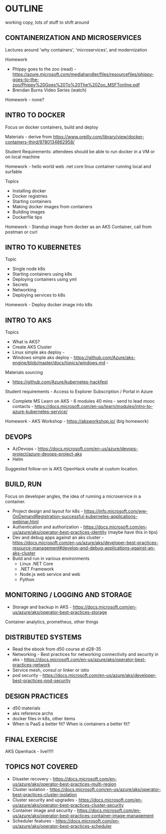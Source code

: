 # OUTLINE

working copy, lots of stuff to shift around

## CONTAINERIZATION AND MICROSERVICES

Lectures around 'why containers', 'microservices', and modernization

Homework

* Phippy goes to the zoo (read) - https://azure.microsoft.com/mediahandler/files/resourcefiles/phippy-goes-to-the-zoo/Phippy%20Goes%20To%20The%20Zoo_MSFTonline.pdf
* Brendan Burns Video Series (watch)

Homework - none?

## INTRO TO DOCKER

Focus on docker containers, build and deploy

Materials - derive from https://www.oreilly.com/library/view/docker-containers-third/9780134862958/

Student Requirements:  attendees should be able to run docker in a VM or on local machine

Homework - hello world web .net core linux container running local and surfable

Topics

* Installing docker
* Docker registries
* Starting containers
* Making docker images from containers
* Building images
* Dockerfile tips

Homework - Standup image from docker as an AKS Container, call from postman or curl

## INTRO TO KUBERNETES

Topic

* Single node k8s
* Starting containers using k8s
* Deploying containers using yml
* Secrets
* Networking
* Deploying services to k8s

Homework - Deploy docker image into k8s

## INTRO TO AKS

Topics

* What is AKS?
* Create AKS Cluster
* Linux simple aks deploy - 
* Windows simple aks deploy - https://github.com/Azure/aks-engine/blob/master/docs/topics/windows.md - 

Materials sourcing

* https://github.com/Azure/kubernetes-hackfest

Student requirements - Access to Explorer Subscription / Portal in Azure

* Complete MS Learn on AKS - 6 modules 40 mins - send to lead mooc contacts - https://docs.microsoft.com/en-us/learn/modules/intro-to-azure-kubernetes-service/

Homework - AKS Workshop - https://aksworkshop.io/ (big homework)

## DEVOPS

* AzDevops - https://docs.microsoft.com/en-us/azure/devops-project/azure-devops-project-aks
* Helm

Suggested follow-on is AKS OpenHack onsite at custom location.

## BUILD, RUN

Focus on developer angles, the idea of running a microservice in a container.

* Project design and layout for k8s - https://info.microsoft.com/ww-OnDemandRegistration-successful-kubernetes-applications-webinar.html
* Authentication and authorization - https://docs.microsoft.com/en-us/azure/aks/operator-best-practices-identity  (maybe have this in tips)
* Dev and debug apps against an aks cluster - https://docs.microsoft.com/en-us/azure/aks/developer-best-practices-resource-management#develop-and-debug-applications-against-an-aks-cluster
* Build and run in various environments
  * Linux .NET Core
  * .NET Framework
  * Node.js web service and web
  * Python

## MONITORING / LOGGING AND STORAGE

* Storage and backup in AKS - https://docs.microsoft.com/en-us/azure/aks/operator-best-practices-storage

Container analytics, prometheus, other things

## DISTRIBUTED SYSTEMS

* Read the ebook from d50 course at d28-35
* Networking - Best practices for networking connectivity and security in aks - https://docs.microsoft.com/en-us/azure/aks/operator-best-practices-network
* Service mesh, consul or linker or istio
* pod security - https://docs.microsoft.com/en-us/azure/aks/developer-best-practices-pod-security

## DESIGN PRACTICES

* d50 materials
* aks reference archs
* docker files in k8s, other items
* When is PaaS a better fit?  When is containers a better fit?

## FINAL EXERCISE

AKS Openhack - live!!!!!

## TOPICS NOT COVERED

* Disaster recovery - https://docs.microsoft.com/en-us/azure/aks/operator-best-practices-multi-region
* Cluster isolation - https://docs.microsoft.com/en-us/azure/aks/operator-best-practices-cluster-isolation
* Cluster security and upgrades - https://docs.microsoft.com/en-us/azure/aks/operator-best-practices-cluster-security
* Container image and security - https://docs.microsoft.com/en-us/azure/aks/operator-best-practices-container-image-management
* Scheduler features - https://docs.microsoft.com/en-us/azure/aks/operator-best-practices-scheduler
